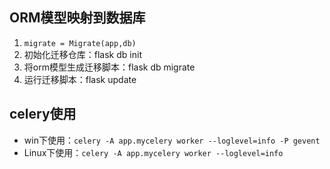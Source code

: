 ## ORM模型映射到数据库
1. `migrate = Migrate(app,db)`
2. 初始化迁移仓库：flask db init
3. 将orm模型生成迁移脚本：flask db migrate
4. 运行迁移脚本：flask update

## celery使用
- win下使用：`celery -A app.mycelery worker --loglevel=info -P gevent`
- Linux下使用：`celery -A app.mycelery worker --loglevel=info`
